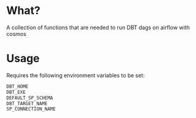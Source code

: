 # What?
A collection of functions that are needed to run DBT dags on airflow with cosmos

# Usage
Requires the following environment variables to be set:

```bash
DBT_HOME
DBT_EXE
DEFAULT_SP_SCHEMA
DBT_TARGET_NAME
SP_CONNECTION_NAME
```